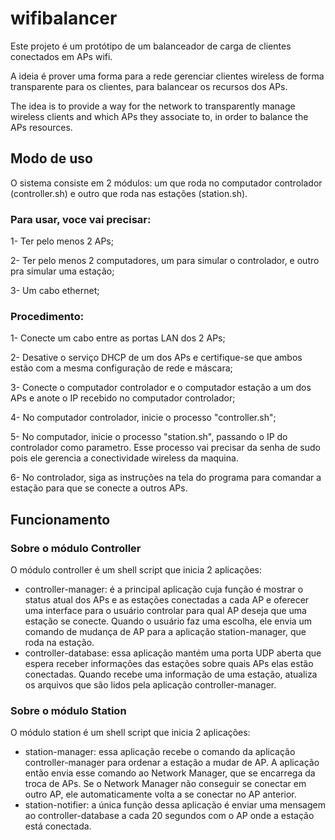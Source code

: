 # wifibalancer

Este projeto é um protótipo de um balanceador de carga de clientes conectados em APs wifi.

A ideia é prover uma forma para a rede gerenciar clientes wireless de forma transparente para os clientes, para balancear os recursos dos APs.

The idea is to provide a way for the network to transparently manage wireless clients and which APs they associate to, in order to balance the APs resources.

## Modo de uso

O sistema consiste em 2 módulos: um que roda no computador controlador (controller.sh) e outro que roda nas estações (station.sh).

### Para usar, voce vai precisar:

1- Ter pelo menos 2 APs;

2- Ter pelo menos 2 computadores, um para simular o controlador, e outro pra simular uma estação;

3- Um cabo ethernet;

### Procedimento:

1- Conecte um cabo entre as portas LAN dos 2 APs;

2- Desative o serviço DHCP de um dos APs e certifique-se que ambos estão com a mesma configuração de rede e máscara;

3- Conecte o computador controlador e o computador estação a um dos APs e anote o IP recebido no computador controlador;

4- No computador controlador, inicie o processo "controller.sh";

5- No computador, inicie o processo "station.sh", passando o IP do controlador como parametro. Esse processo vai precisar da senha de sudo pois ele gerencia a conectividade wireless da maquina.

6- No controlador, siga as instruções na tela do programa para comandar a estação para que se conecte a outros APs.

## Funcionamento

### Sobre o módulo Controller

O módulo controller é um shell script que inicia 2 aplicações:

- controller-manager: é a principal aplicação cuja função é mostrar o status atual dos APs e as estações conectadas a cada AP e oferecer uma interface para o usuário controlar para qual AP deseja que uma estação se conecte. Quando o usuário faz uma escolha, ele envia um comando de mudança de AP para a aplicação station-manager, que roda na estação.
- controller-database: essa aplicação mantém uma porta UDP aberta que espera receber informações das estações sobre quais APs elas estão conectadas. Quando recebe uma informação de uma estação, atualiza os arquivos que são lidos pela aplicação controller-manager.

### Sobre o módulo Station

O módulo station é um shell script que inicia 2 aplicações:

- station-manager: essa aplicação recebe o comando da aplicação controller-manager para ordenar a estação a mudar de AP. A aplicação então envia esse comando ao Network Manager, que se encarrega da troca de APs. Se o Network Manager não conseguir se conectar em outro AP, ele automaticamente volta a se conectar no AP anterior.
- station-notifier: a única função dessa aplicação é enviar uma mensagem ao controller-database a cada 20 segundos com o AP onde a estação está conectada.
